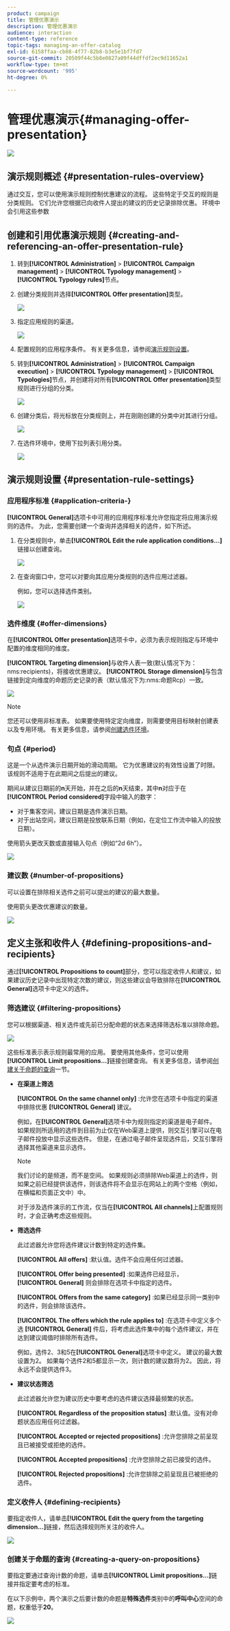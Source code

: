 ```yaml
---
product: campaign
title: 管理优惠演示
description: 管理优惠演示
audience: interaction
content-type: reference
topic-tags: managing-an-offer-catalog
exl-id: 6158ffaa-cb08-4f77-82b8-b3e5e1bf7fd7
source-git-commit: 20509f44c5b8e0827a09f44dffdf2ec9d11652a1
workflow-type: tm+mt
source-wordcount: '995'
ht-degree: 0%

---
```


# 管理优惠演示{#managing-offer-presentation}

![](../../assets/v7-only.svg)

## 演示规则概述 {#presentation-rules-overview}

通过交互，您可以使用演示规则控制优惠建议的流程。 这些特定于交互的规则是分类规则。 它们允许您根据已向收件人提出的建议的历史记录排除优惠。 环境中会引用这些参数

## 创建和引用优惠演示规则 {#creating-and-referencing-an-offer-presentation-rule}

1. 转到&#x200B;**[!UICONTROL Administration]** > **[!UICONTROL Campaign management]** > **[!UICONTROL Typology management]** > **[!UICONTROL Typology rules]**&#x200B;节点。
1. 创建分类规则并选择&#x200B;**[!UICONTROL Offer presentation]**&#x200B;类型。

   ![](assets/offer_typology_001.png)

1. 指定应用规则的渠道。

   ![](assets/offer_typology_002.png)

1. 配置规则的应用程序条件。 有关更多信息，请参阅[演示规则设置](#presentation-rule-settings)。
1. 转到&#x200B;**[!UICONTROL Administration]** > **[!UICONTROL Campaign execution]** > **[!UICONTROL Typology management]** > **[!UICONTROL Typologies]**&#x200B;节点，并创建将对所有&#x200B;**[!UICONTROL Offer presentation]**&#x200B;类型规则进行分组的分类。

   ![](assets/offer_typology_003.png)

1. 创建分类后，将光标放在分类规则上，并在刚刚创建的分类中对其进行分组。

   ![](assets/offer_typology_004.png)

1. 在选件环境中，使用下拉列表引用分类。

   ![](assets/offer_typology_005.png)

## 演示规则设置 {#presentation-rule-settings}

### 应用程序标准 {#application-criteria-}

**[!UICONTROL General]**&#x200B;选项卡中可用的应用程序标准允许您指定将应用演示规则的选件。 为此，您需要创建一个查询并选择相关的选件，如下所述。

1. 在分类规则中，单击&#x200B;**[!UICONTROL Edit the rule application conditions...]**&#x200B;链接以创建查询。

   ![](assets/offer_typology_006.png)

1. 在查询窗口中，您可以对要向其应用分类规则的选件应用过滤器。

   例如，您可以选择选件类别。

   ![](assets/offer_typology_008.png)

### 选件维度 {#offer-dimensions}

在&#x200B;**[!UICONTROL Offer presentation]**&#x200B;选项卡中，必须为表示规则指定与环境中配置的维度相同的维度。

**[!UICONTROL Targeting dimension]**&#x200B;与收件人表一致(默认情况下为：nms:recipients)，将接收优惠建议。 **[!UICONTROL Storage dimension]**&#x200B;与包含链接到定向维度的命题历史记录的表（默认情况下为:nms:命题Rcp）一致。

![](assets/offer_typology_009.png)

>[!NOTE]
>
>您还可以使用非标准表。 如果要使用特定定向维度，则需要使用目标映射创建表以及专用环境。 有关更多信息，请参阅[创建选件环境](../../interaction/using/live-design-environments.md#creating-an-offer-environment)。

### 句点 {#period}

这是一个从选件演示日期开始的滑动周期。 它为优惠建议的有效性设置了时限。 该规则不适用于在此期间之后提出的建议。

期间从建议日期前的&#x200B;**n**&#x200B;天开始，并在之后的&#x200B;**n**&#x200B;天结束，其中&#x200B;**n**&#x200B;对应于在&#x200B;**[!UICONTROL Period considered]**&#x200B;字段中输入的数字：

* 对于集客空间，建议日期是选件演示日期。
* 对于出站空间，建议日期是投放联系日期（例如，在定位工作流中输入的投放日期）。

使用箭头更改天数或直接输入句点（例如“2d 6h”）。

![](assets/offer_typology_010.png)

### 建议数 {#number-of-propositions}

可以设置在排除相关选件之前可以提出的建议的最大数量。

使用箭头更改优惠建议的数量。

![](assets/offer_typology_011.png)

## 定义主张和收件人 {#defining-propositions-and-recipients}

通过&#x200B;**[!UICONTROL Propositions to count]**&#x200B;部分，您可以指定收件人和建议，如果建议历史记录中出现特定次数的建议，则这些建议会导致排除在&#x200B;**[!UICONTROL General]**&#x200B;选项卡中定义的选件。

### 筛选建议 {#filtering-propositions}

您可以根据渠道、相关选件或先前已分配命题的状态来选择筛选标准以排除命题。

![](assets/offer_typology_014.png)

这些标准表示表示规则最常用的应用。 要使用其他条件，您可以使用&#x200B;**[!UICONTROL Limit propositions...]**&#x200B;链接创建查询。 有关更多信息，请参阅[创建关于命题的查询](#creating-a-query-on-propositions)一节。

* **在渠道上筛选**

   **[!UICONTROL On the same channel only]** :允许您在选项卡中指定的渠道中排除优惠 **[!UICONTROL General]** 建议。

   例如，在&#x200B;**[!UICONTROL General]**&#x200B;选项卡中为规则指定的渠道是电子邮件。 如果规则所适用的选件到目前为止仅在Web渠道上提供，则交互引擎可以在电子邮件投放中显示这些选件。 但是，在通过电子邮件呈现选件后，交互引擎将选择其他渠道来显示选件。

   >[!NOTE]
   >
   >我们讨论的是频道，而不是空间。 如果规则必须排除Web渠道上的选件，则如果之前已经提供该选件，则该选件将不会显示在网站上的两个空格（例如，在横幅和页面正文中）中。
   >
   >对于涉及选件演示的工作流，仅当在&#x200B;**[!UICONTROL All channels]**&#x200B;上配置规则时，才会正确考虑这些规则。

* **筛选选件**

   此过滤器允许您将选件建议计数到特定的选件集。

   **[!UICONTROL All offers]** :默认值。选件不会应用任何过滤器。

   **[!UICONTROL Offer being presented]** :如果选件已经显示， **[!UICONTROL General]** 则会排除在选项卡中指定的选件。

   **[!UICONTROL Offers from the same category]** :如果已经显示同一类别中的选件，则会排除该选件。

   **[!UICONTROL The offers which the rule applies to]** :在选项卡中定义多个选 **[!UICONTROL General]** 件后，将考虑此选件集中的每个选件建议，并在达到建议阈值时排除所有选件。

   例如，选件2、3和5在&#x200B;**[!UICONTROL General]**&#x200B;选项卡中定义。 建议的最大数设置为2。 如果每个选件2和5都显示一次，则计数的建议数将为2。 因此，将永远不会提供选件3。

* **建议状态筛选**

   此过滤器允许您为建议历史中要考虑的选件建议选择最频繁的状态。

   **[!UICONTROL Regardless of the proposition status]** :默认值。没有对命题状态应用任何过滤器。

   **[!UICONTROL Accepted or rejected propositions]** :允许您排除之前呈现且已被接受或拒绝的选件。

   **[!UICONTROL Accepted propositions]** :允许您排除之前已接受的选件。

   **[!UICONTROL Rejected propositions]** :允许您排除之前呈现且已被拒绝的选件。

### 定义收件人 {#defining-recipients}

要指定收件人，请单击&#x200B;**[!UICONTROL Edit the query from the targeting dimension...]**&#x200B;链接，然后选择规则所关注的收件人。

![](assets/offer_typology_012.png)

### 创建关于命题的查询 {#creating-a-query-on-propositions}

要指定要通过查询计数的命题，请单击&#x200B;**[!UICONTROL Limit propositions...]**&#x200B;链接并指定要考虑的标准。

在以下示例中，两个演示之后要计数的命题是&#x200B;**特殊选件**&#x200B;类别中的&#x200B;**呼叫中心**&#x200B;空间的命题，权重低于&#x200B;**20**。

![](assets/offer_typology_013.png)
